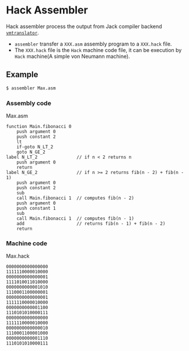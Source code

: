 # Hack Assembler

Hack assembler process the output from Jack compiler backend [`vmtranslator`](https://github.com/cuppar/vmtranslator).

- `assembler` transfer a `XXX.asm` assembly program to a `XXX.hack` file.
- The `XXX.hack` file is the `Hack` machine code file, it can be execution by `Hack` machine(A simple von Neumann machine).

## Example

```bash
$ assembler Max.asm
```

### Assembly code

Max.asm

```
function Main.fibonacci 0
	push argument 0
	push constant 2
	lt                     
	if-goto N_LT_2        
	goto N_GE_2
label N_LT_2               // if n < 2 returns n
	push argument 0        
	return
label N_GE_2               // if n >= 2 returns fib(n - 2) + fib(n - 1)
	push argument 0
	push constant 2
	sub
	call Main.fibonacci 1  // computes fib(n - 2)
	push argument 0
	push constant 1
	sub
	call Main.fibonacci 1  // computes fib(n - 1)
	add                    // returns fib(n - 1) + fib(n - 2)
	return
```

### Machine code

Max.hack

```
0000000000000000
1111110000010000
0000000000000001
1111010011010000
0000000000001010
1110001100000001
0000000000000001
1111110000010000
0000000000001100
1110101010000111
0000000000000000
1111110000010000
0000000000000010
1110001100001000
0000000000001110
1110101010000111
```
